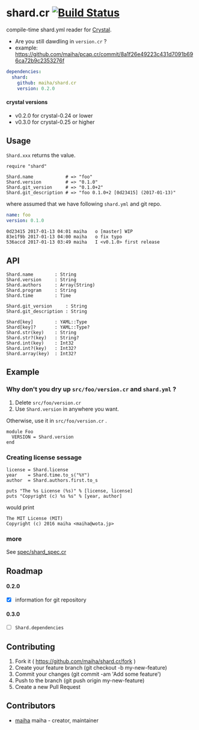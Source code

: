 # shard.cr [![Build Status](https://travis-ci.org/maiha/shard.cr.svg?branch=master)](https://travis-ci.org/maiha/shard.cr)

compile-time shard.yml reader for [Crystal](http://crystal-lang.org/).

- Are you still dawdling in `version.cr` ?
- example: https://github.com/maiha/pcap.cr/commit/8a1f26e49223c431d7091b696ca72b9c2353276f

```yaml
dependencies:
  shard:
    github: maiha/shard.cr
    version: 0.2.0
```

#### crystal versions
- v0.2.0 for crystal-0.24 or lower
- v0.3.0 for crystal-0.25 or higher

## Usage

`Shard.xxx` returns the value.

```crystal
require "shard"

Shard.name            # => "foo"
Shard.version         # => "0.1.0"
Shard.git_version     # => "0.1.0+2"
Shard.git_description # => "foo 0.1.0+2 [0d23415] (2017-01-13)"
```

where assumed that we have following `shard.yml` and git repo.

```yml
name: foo
version: 0.1.0
```

```
0d23415 2017-01-13 04:01 maiha   o [master] WIP
83e1f9b 2017-01-13 04:00 maiha   o fix typo
536accd 2017-01-13 03:49 maiha   I <v0.1.0> first release
```

## API

```crystal
Shard.name        : String
Shard.version     : String
Shard.authors     : Array(String)
Shard.program     : String
Shard.time        : Time

Shard.git_version     : String
Shard.git_description : String

Shard[key]        : YAML::Type
Shard[key]?       : YAML::Type?
Shard.str(key)    : String
Shard.str?(key)   : String?
Shard.int(key)    : Int32
Shard.int?(key)   : Int32?
Shard.array(key)  : Int32?
```

## Example

### Why don't you dry up `src/foo/version.cr` and `shard.yml` ?

1. Delete `src/foo/version.cr` 
2. Use `Shard.version` in anywhere you want.

Otherwise, use it in `src/foo/version.cr` .

```crystal
module Foo
  VERSION = Shard.version
end
```

### Creating license sessage

```crystal
license = Shard.license
year    = Shard.time.to_s("%Y")
author  = Shard.authors.first.to_s

puts "The %s License (%s)" % [license, license]
puts "Copyright (c) %s %s" % [year, author]
```

would print

```
The MIT License (MIT)
Copyright (c) 2016 maiha <maiha@wota.jp>
```

### more

See [spec/shard_spec.cr](spec/shard_spec.cr)

## Roadmap

#### 0.2.0

- [x] information for git repository

#### 0.3.0

- [ ] `Shard.dependencies`

## Contributing

1. Fork it ( https://github.com/maiha/shard.cr/fork )
2. Create your feature branch (git checkout -b my-new-feature)
3. Commit your changes (git commit -am 'Add some feature')
4. Push to the branch (git push origin my-new-feature)
5. Create a new Pull Request

## Contributors

- [maiha](https://github.com/maiha) maiha - creator, maintainer

